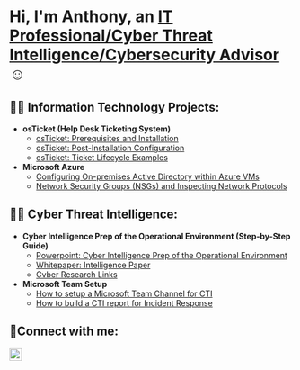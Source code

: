 <h1>Hi, I'm Anthony, an <a href="[www.linkedin.com/in/anthony-l-jones-m-s-04a2a7258]">IT Professional/Cyber Threat Intelligence/Cybersecurity Advisor</a>☺</h1>

<h2>👨‍💻 Information Technology Projects:</h2>

- <b>osTicket (Help Desk Ticketing System)</b>
  - [osTicket: Prerequisites and Installation](https://github.com/Searcher121978/osticket-prereqs)
  - [osTicket: Post-Installation Configuration](https://github.com/joshmadakorcc/post-install-config)
  - [osTicket: Ticket Lifecycle Examples](https://github.com/joshmadakorcc/ticket-lifecycle)
- <b>Microsoft Azure</b>
  - [Configuring On-premises Active Directory within Azure VMs](https://github.com/joshmadakorcc/configure-ad)
  - [Network Security Groups (NSGs) and Inspecting Network Protocols](https://github.com/joshmadakorcc/azure-network-protocols)
    
<h2>👨‍💻 Cyber Threat Intelligence:</h2>

- <b>Cyber Intelligence Prep of the Operational Environment (Step-by-Step Guide)</b>
  - [Powerpoint: Cyber Intelligence Prep of the Operational Environment](https://github.com/Searcher121978/cyber-IPOE)
  - [Whitepaper: Intelligence Paper](https://github.com/Searcher121978/post-install-config)
  - [Cvber Research Links](https://github.com/Searcher121978/ticket-lifecycle)
- <b>Microsoft Team Setup</b>
  - [How to setup a Microsoft Team Channel for CTI](https://github.com/Searcher121978/configure-ad)
  - [How to build a CTI report for Incident Response](https://github.com/Searcher121978/azure-network-protocols)


<h2>🤳Connect with me:</h2>

[<img align="left" alt="Josh | LinkedIn" width="22px" src="https://cdn.jsdelivr.net/npm/simple-icons@v3/icons/linkedin.svg" />][linkedin]

[linkedin]: www.linkedin.com/in/anthony-l-jones-m-s-04a2a7258 
